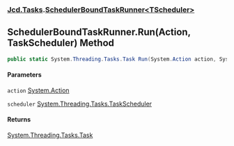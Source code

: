 ### [Jcd.Tasks](Jcd.Tasks.md 'Jcd.Tasks').[SchedulerBoundTaskRunner&lt;TScheduler&gt;](Jcd.Tasks.SchedulerBoundTaskRunner_TScheduler_.md 'Jcd.Tasks.SchedulerBoundTaskRunner<TScheduler>')

## SchedulerBoundTaskRunner<TScheduler>.Run(Action, TaskScheduler) Method

```csharp
public static System.Threading.Tasks.Task Run(System.Action action, System.Threading.Tasks.TaskScheduler scheduler=null);
```
#### Parameters

<a name='Jcd.Tasks.SchedulerBoundTaskRunner_TScheduler_.Run(System.Action,System.Threading.Tasks.TaskScheduler).action'></a>

`action` [System.Action](https://docs.microsoft.com/en-us/dotnet/api/System.Action 'System.Action')

<a name='Jcd.Tasks.SchedulerBoundTaskRunner_TScheduler_.Run(System.Action,System.Threading.Tasks.TaskScheduler).scheduler'></a>

`scheduler` [System.Threading.Tasks.TaskScheduler](https://docs.microsoft.com/en-us/dotnet/api/System.Threading.Tasks.TaskScheduler 'System.Threading.Tasks.TaskScheduler')

#### Returns
[System.Threading.Tasks.Task](https://docs.microsoft.com/en-us/dotnet/api/System.Threading.Tasks.Task 'System.Threading.Tasks.Task')
